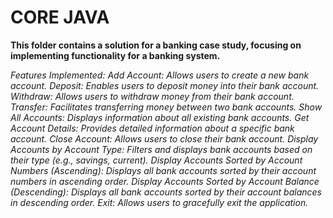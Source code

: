 # CORE JAVA
**This folder contains a solution for a banking case study,
focusing on implementing functionality for a banking system.**

*Features Implemented:
Add Account: Allows users to create a new bank account.
Deposit: Enables users to deposit money into their bank account.
Withdraw: Allows users to withdraw money from their bank account.
Transfer: Facilitates transferring money between two bank accounts.
Show All Accounts: Displays information about all existing bank accounts.
Get Account Details: Provides detailed information about a specific bank account.
Close Account: Allows users to close their bank account.
Display Accounts by Account Type: Filters and displays bank accounts based on their type (e.g., savings, current).
Display Accounts Sorted by Account Numbers (Ascending): Displays all bank accounts sorted by their account numbers in ascending order.
Display Accounts Sorted by Account Balance (Descending): Displays all bank accounts sorted by their account balances in descending order.
Exit: Allows users to gracefully exit the application.*
